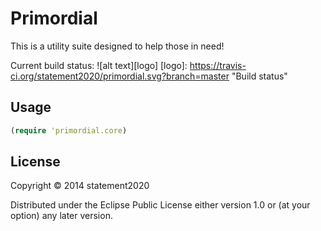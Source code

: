 # Primordial

This is a utility suite designed to help those in need!

Current build status: ![alt text][logo]
[logo]: https://travis-ci.org/statement2020/primordial.svg?branch=master "Build status"

## Usage

```clojure
(require 'primordial.core)
```

## License

Copyright © 2014 statement2020

Distributed under the Eclipse Public License either version 1.0 or (at
your option) any later version.
